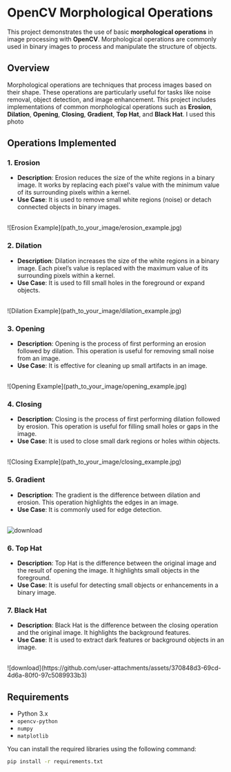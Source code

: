 # OpenCV Morphological Operations

This project demonstrates the use of basic **morphological operations** in image processing with **OpenCV**. Morphological operations are commonly used in binary images to process and manipulate the structure of objects.

## Overview

Morphological operations are techniques that process images based on their shape. These operations are particularly useful for tasks like noise removal, object detection, and image enhancement. This project includes implementations of common morphological operations such as **Erosion**, **Dilation**, **Opening**, **Closing**, **Gradient**, **Top Hat**, and **Black Hat**.
I used this photo
<br>

## Operations Implemented

### 1. **Erosion**
   - **Description**: Erosion reduces the size of the white regions in a binary image. It works by replacing each pixel's value with the minimum value of its surrounding pixels within a kernel.
   - **Use Case**: It is used to remove small white regions (noise) or detach connected objects in binary images.
   
   <br>
   ![Erosion Example](path_to_your_image/erosion_example.jpg)  <!-- Replace with your actual image path -->

### 2. **Dilation**
   - **Description**: Dilation increases the size of the white regions in a binary image. Each pixel’s value is replaced with the maximum value of its surrounding pixels within a kernel.
   - **Use Case**: It is used to fill small holes in the foreground or expand objects.

   <br>
   ![Dilation Example](path_to_your_image/dilation_example.jpg)  <!-- Replace with your actual image path -->

### 3. **Opening**
   - **Description**: Opening is the process of first performing an erosion followed by dilation. This operation is useful for removing small noise from an image.
   - **Use Case**: It is effective for cleaning up small artifacts in an image.

   <br>
   ![Opening Example](path_to_your_image/opening_example.jpg)  <!-- Replace with your actual image path -->

### 4. **Closing**
   - **Description**: Closing is the process of first performing dilation followed by erosion. This operation is useful for filling small holes or gaps in the image.
   - **Use Case**: It is used to close small dark regions or holes within objects.

   <br>
   ![Closing Example](path_to_your_image/closing_example.jpg)  <!-- Replace with your actual image path -->

### 5. **Gradient**
   - **Description**: The gradient is the difference between dilation and erosion. This operation highlights the edges in an image.
   - **Use Case**: It is commonly used for edge detection.

   <br>![download](https://github.com/user-attachments/assets/e4a9c4b2-cf0f-49b3-abf5-cebd4f845e0e)


### 6. **Top Hat**
   - **Description**: Top Hat is the difference between the original image and the result of opening the image. It highlights small objects in the foreground.
   - **Use Case**: It is useful for detecting small objects or enhancements in a binary image.


### 7. **Black Hat**
   - **Description**: Black Hat is the difference between the closing operation and the original image. It highlights the background features.
   - **Use Case**: It is used to extract dark features or background objects in an image.

   <br>
![download](https://github.com/user-attachments/assets/370848d3-69cd-4d6a-80f0-97c5089933b3)

<br>

## Requirements

- Python 3.x
- `opencv-python`
- `numpy`
- `matplotlib`

You can install the required libraries using the following command:

```bash
pip install -r requirements.txt
